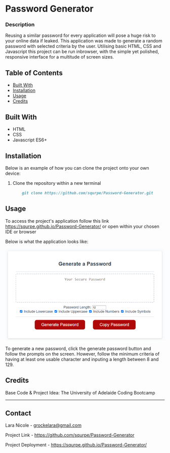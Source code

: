 # Password Generator

### Description

Reusing a similar password for every application will pose a huge risk to your online data if leaked. This application was made to generate a random password with selected criteria by the user. Utilising basic HTML, CSS and Javascript this project can be run inbrowser, with the simple yet polished, responsive interface for a multitude of screen sizes.

## Table of Contents

- [Built With](#built-with)
- [Installation](#installation)
- [Usage](#usage)
- [Credits](#credits)

## Built With
- HTML
- CSS
- Javascript ES6+

## Installation

Below is an example of how you can clone the project onto your own device:
1. Clone the repository within a new terminal
    ```md
        git clone https://github.com/squrpe/Password-Generator.git
    ```

## Usage

To access the project's application follow this link https://squrpe.github.io/Password-Generator/ or open within your chosen IDE or browser

Below is what the application looks like:

![Project Image](passimg.png)

To generate a new password, click the generate password button and follow the prompts on the screen. However, follow the minimum criteria of having at least one usable character and inputing a length between 8 and 129.

## Credits

Base Code & Project Idea: The University of Adelaide Coding Bootcamp

---

## Contact

Lara Nicole - [grockelara@gmail.com](grockelara@gmail.com)

Project Link - https://github.com/squrpe/Password-Generator

Project Deployment - https://squrpe.github.io/Password-Generator/
